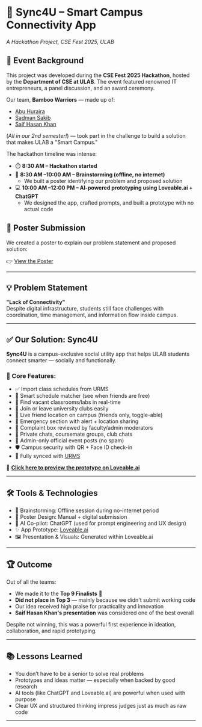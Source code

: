 # 🚀 Sync4U – Smart Campus Connectivity App  
*A Hackathon Project, CSE Fest 2025, ULAB*

## 📅 Event Background

This project was developed during the **CSE Fest 2025 Hackathon**, hosted by the **Department of CSE at ULAB**. The event featured renowned IT entrepreneurs, a panel discussion, and an award ceremony.

Our team, **Bamboo Warriors** — made up of:

- [Abu Huraira](https://github.com/Hurairiam)  
- [Sadman Sakib](https://github.com/Raeden-Dev)  
- [Saif Hasan Khan](https://github.com/saifhasankhan197-hub)  

(*All in our 2nd semester!*) — took part in the challenge to build a solution that makes ULAB a "Smart Campus."

The hackathon timeline was intense:
- ⏱️ **8:30 AM – Hackathon started**
- 🧠 **8:30 AM –10:00 AM – Brainstorming (offline, no internet)**  
   - We built a poster identifying our problem and proposed solution  
- 💻 **10:00 AM –12:00 PM – AI-powered prototyping using Loveable.ai + ChatGPT**  
   - We designed the app, crafted prompts, and built a prototype with no actual code

## 🧠 Poster Submission

We created a poster to explain our problem statement and proposed solution:

👉 [View the Poster](https://raw.githubusercontent.com/Hurairiam/Our-First-Hackathon/refs/heads/main/assets/Lack%20of%20Connectivity%20Poster.jpg)

---

## 💡 Problem Statement

**"Lack of Connectivity"**  
Despite digital infrastructure, students still face challenges with coordination, time management, and information flow inside campus.  

---

## ✅ Our Solution: Sync4U

**Sync4U** is a campus-exclusive social utility app that helps ULAB students connect smarter — socially and functionally.

### 🔑 Core Features:
- ✅ Import class schedules from URMS  
- 📆 Smart schedule matcher (see when friends are free)  
- 🚪 Find vacant classrooms/labs in real-time  
- 🤝 Join or leave university clubs easily  
- 📍 Live friend location on campus (friends only, toggle-able)  
- 🚨 Emergency section with alert + location sharing  
- 🧾 Complaint box reviewed by faculty/admin moderators  
- 💬 Private chats, coursemate groups, club chats  
- 🧠 Admin-only official event posts (no spam)  
- 🛡️ Campus security with QR + Face ID check-in  
- 🔗 Fully synced with [URMS](https://urms.ulab.edu.bd)

🔗 **[Click here to preview the prototype on Loveable.ai](https://preview--sync4u.lovable.app/)**

---

## 🛠️ Tools & Technologies

- 🧠 Brainstorming: Offline session during no-internet period  
- 🎨 Poster Design: Manual + digital submission  
- 🤖 AI Co-pilot: ChatGPT (used for prompt engineering and UX design)  
- ✨ App Prototype: [Loveable.ai](https://www.loveable.ai)  
- 🖼️ Presentation & Visuals: Generated within Loveable.ai

---

## 🏆 Outcome

Out of all the teams:
- We made it to the **Top 9 Finalists** 🎉  
- **Did not place in Top 3** — mainly because we didn't submit working code  
- Our idea received high praise for practicality and innovation  
- **Saif Hasan Khan's presentation** was considered one of the best overall  

Despite not winning, this was a powerful first experience in ideation, collaboration, and rapid prototyping.

---

## 📚 Lessons Learned

- You don’t have to be a senior to solve real problems  
- Prototypes and ideas matter — especially when backed by good research  
- AI tools (like ChatGPT and Loveable.ai) are powerful when used with purpose  
- Clear UX and structured thinking impress judges just as much as raw code

---

